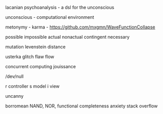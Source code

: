 lacanian psychoanalysis - a dsl for the unconscious

unconscious - computational environment

metonymy - karma - https://github.com/mxgmn/WaveFunctionCollapse




possible impossible
actual nonactual
contingent necessary



mutation
levenstein distance

usterka glitch flaw flow

concurrent computing
  jouissance  

/dev/null


r controller
s model
i view

uncanny

borromean    NAND, NOR, functional completeness
anxiety   stack overflow
